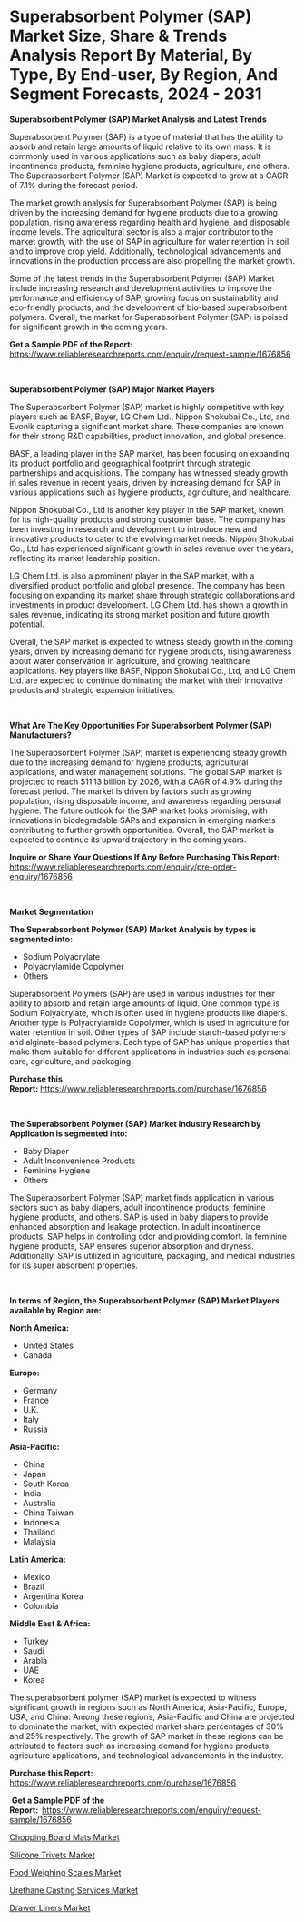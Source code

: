 <p><h1>Superabsorbent Polymer (SAP) Market Size, Share & Trends Analysis Report By Material, By Type, By End-user, By Region, And Segment Forecasts, 2024 - 2031</h1></p><p><strong>Superabsorbent Polymer (SAP) Market Analysis and Latest Trends</strong></p>
<p><p>Superabsorbent Polymer (SAP) is a type of material that has the ability to absorb and retain large amounts of liquid relative to its own mass. It is commonly used in various applications such as baby diapers, adult incontinence products, feminine hygiene products, agriculture, and others. The Superabsorbent Polymer (SAP) Market is expected to grow at a CAGR of 7.1% during the forecast period.</p><p>The market growth analysis for Superabsorbent Polymer (SAP) is being driven by the increasing demand for hygiene products due to a growing population, rising awareness regarding health and hygiene, and disposable income levels. The agricultural sector is also a major contributor to the market growth, with the use of SAP in agriculture for water retention in soil and to improve crop yield. Additionally, technological advancements and innovations in the production process are also propelling the market growth.</p><p>Some of the latest trends in the Superabsorbent Polymer (SAP) Market include increasing research and development activities to improve the performance and efficiency of SAP, growing focus on sustainability and eco-friendly products, and the development of bio-based superabsorbent polymers. Overall, the market for Superabsorbent Polymer (SAP) is poised for significant growth in the coming years.</p></p>
<p><strong>Get a Sample PDF of the Report:&nbsp;</strong> <a href="https://www.reliableresearchreports.com/enquiry/request-sample/1676856">https://www.reliableresearchreports.com/enquiry/request-sample/1676856</a></p>
<p>&nbsp;</p>
<p><strong>Superabsorbent Polymer (SAP) Major Market Players</strong></p>
<p><p>The Superabsorbent Polymer (SAP) market is highly competitive with key players such as BASF, Bayer, LG Chem Ltd., Nippon Shokubai Co., Ltd, and Evonik capturing a significant market share. These companies are known for their strong R&D capabilities, product innovation, and global presence.</p><p>BASF, a leading player in the SAP market, has been focusing on expanding its product portfolio and geographical footprint through strategic partnerships and acquisitions. The company has witnessed steady growth in sales revenue in recent years, driven by increasing demand for SAP in various applications such as hygiene products, agriculture, and healthcare.</p><p>Nippon Shokubai Co., Ltd is another key player in the SAP market, known for its high-quality products and strong customer base. The company has been investing in research and development to introduce new and innovative products to cater to the evolving market needs. Nippon Shokubai Co., Ltd has experienced significant growth in sales revenue over the years, reflecting its market leadership position.</p><p>LG Chem Ltd. is also a prominent player in the SAP market, with a diversified product portfolio and global presence. The company has been focusing on expanding its market share through strategic collaborations and investments in product development. LG Chem Ltd. has shown a growth in sales revenue, indicating its strong market position and future growth potential.</p><p>Overall, the SAP market is expected to witness steady growth in the coming years, driven by increasing demand for hygiene products, rising awareness about water conservation in agriculture, and growing healthcare applications. Key players like BASF, Nippon Shokubai Co., Ltd, and LG Chem Ltd. are expected to continue dominating the market with their innovative products and strategic expansion initiatives.</p></p>
<p>&nbsp;</p>
<p><strong>What Are The Key Opportunities For Superabsorbent Polymer (SAP) Manufacturers?</strong></p>
<p><p>The Superabsorbent Polymer (SAP) market is experiencing steady growth due to the increasing demand for hygiene products, agricultural applications, and water management solutions. The global SAP market is projected to reach $11.13 billion by 2026, with a CAGR of 4.9% during the forecast period. The market is driven by factors such as growing population, rising disposable income, and awareness regarding personal hygiene. The future outlook for the SAP market looks promising, with innovations in biodegradable SAPs and expansion in emerging markets contributing to further growth opportunities. Overall, the SAP market is expected to continue its upward trajectory in the coming years.</p></p>
<p><strong>Inquire or Share Your Questions If Any Before Purchasing This Report:</strong> <a href="https://www.reliableresearchreports.com/enquiry/pre-order-enquiry/1676856">https://www.reliableresearchreports.com/enquiry/pre-order-enquiry/1676856</a></p>
<p>&nbsp;</p>
<p><strong>Market Segmentation</strong></p>
<p><strong>The Superabsorbent Polymer (SAP) Market Analysis by types is segmented into:</strong></p>
<p><ul><li>Sodium Polyacrylate</li><li>Polyacrylamide Copolymer</li><li>Others</li></ul></p>
<p><p>Superabsorbent Polymers (SAP) are used in various industries for their ability to absorb and retain large amounts of liquid. One common type is Sodium Polyacrylate, which is often used in hygiene products like diapers. Another type is Polyacrylamide Copolymer, which is used in agriculture for water retention in soil. Other types of SAP include starch-based polymers and alginate-based polymers. Each type of SAP has unique properties that make them suitable for different applications in industries such as personal care, agriculture, and packaging.</p></p>
<p><strong>Purchase this Report:&nbsp;</strong><a href="https://www.reliableresearchreports.com/purchase/1676856">https://www.reliableresearchreports.com/purchase/1676856</a></p>
<p>&nbsp;</p>
<p><strong>The Superabsorbent Polymer (SAP) Market Industry Research by Application is segmented into:</strong></p>
<p><ul><li>Baby Diaper</li><li>Adult Inconvenience Products</li><li>Feminine Hygiene</li><li>Others</li></ul></p>
<p><p>The Superabsorbent Polymer (SAP) market finds application in various sectors such as baby diapers, adult incontinence products, feminine hygiene products, and others. SAP is used in baby diapers to provide enhanced absorption and leakage protection. In adult incontinence products, SAP helps in controlling odor and providing comfort. In feminine hygiene products, SAP ensures superior absorption and dryness. Additionally, SAP is utilized in agriculture, packaging, and medical industries for its super absorbent properties.</p></p>
<p>&nbsp;</p>
<p><strong>In terms of Region, the Superabsorbent Polymer (SAP) Market Players available by Region are:</strong></p>
<p>
    <p> <strong> North America: </strong>
        <ul>
            <li>United States</li>
            <li>Canada</li>
        </ul>
        </p> 
    <p> <strong> Europe: </strong>
        <ul>
            <li>Germany</li>
            <li>France</li>
            <li>U.K.</li>
            <li>Italy</li>
            <li>Russia</li>
        </ul>
        </p> 
    <p> <strong> Asia-Pacific: </strong>
        <ul>
            <li>China</li>
            <li>Japan</li>
            <li>South Korea</li>
            <li>India</li>
            <li>Australia</li>
            <li>China Taiwan</li>
            <li>Indonesia</li>
            <li>Thailand</li>
            <li>Malaysia</li>
        </ul>
        </p> 
    <p> <strong> Latin America: </strong>
        <ul>
            <li>Mexico</li>
            <li>Brazil</li>
            <li>Argentina Korea</li>
            <li>Colombia</li>
        </ul>
        </p> 
    <p> <strong> Middle East & Africa: </strong>
        <ul>
            <li>Turkey</li>
            <li>Saudi</li>
            <li>Arabia</li>
            <li>UAE</li>
            <li>Korea</li>
        </ul>
    </p>
    </p>
<p><p>The superabsorbent polymer (SAP) market is expected to witness significant growth in regions such as North America, Asia-Pacific, Europe, USA, and China. Among these regions, Asia-Pacific and China are projected to dominate the market, with expected market share percentages of 30% and 25% respectively. The growth of SAP market in these regions can be attributed to factors such as increasing demand for hygiene products, agriculture applications, and technological advancements in the industry.</p></p>
<p><strong>Purchase this Report: </strong><a href="https://www.reliableresearchreports.com/purchase/1676856">https://www.reliableresearchreports.com/purchase/1676856</a></p>
<p>&nbsp;<strong>Get a Sample PDF of the Report:&nbsp;&nbsp;</strong><a href="https://www.reliableresearchreports.com/enquiry/request-sample/1676856">https://www.reliableresearchreports.com/enquiry/request-sample/1676856</a></p>
<p><strong></strong></p>
<p><p><a href="https://medium.com/@janrussell6445/chopping-board-mats-market-size-cagr-trends-2024-2030-a1ab09507da6">Chopping Board Mats Market</a></p><p><a href="https://medium.com/@janrussell6445/silicone-trivets-market-comprehensive-assessment-by-type-application-and-geography-8b2ae437211b">Silicone Trivets Market</a></p><p><a href="https://medium.com/@janrussell6445/food-weighing-scales-market-trends-and-market-analysis-forecasted-for-period-2024-2031-f4f638b1fe70">Food Weighing Scales Market</a></p><p><a href="https://medium.com/@fernjenkins4565/urethane-casting-services-market-trends-and-market-analysis-forecasted-for-period-2024-2031-e591ddbecfaa">Urethane Casting Services Market</a></p><p><a href="https://medium.com/@janrussell6445/drawer-liners-market-trends-and-market-analysis-forecasted-for-period-2024-2031-0149721b42b0">Drawer Liners Market</a></p></p>